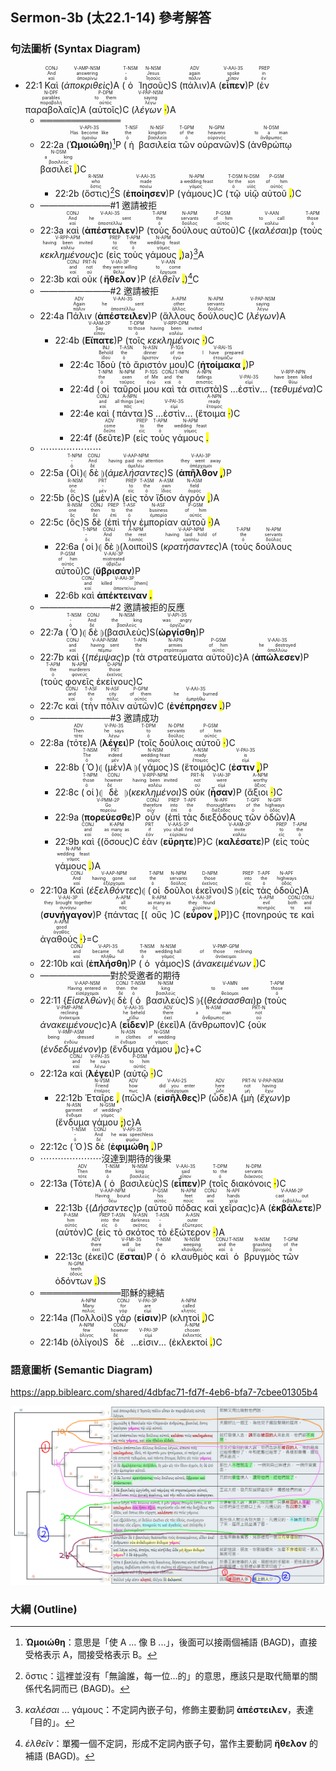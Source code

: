## Sermon-3b (太22.1-14) 參考解答

### 句法圖析 (Syntax Diagram)


- 22:1 <RUBY><ruby><ruby>Καὶ<rt>καί</rt></ruby><rt>And</rt></ruby><rt>CONJ</rt></RUBY> (<RUBY><ruby><ruby><em><em>ἀποκριθεὶς</em></em><rt>ἀποκρίνω</rt></ruby><rt>answering</rt></ruby><rt>V-AMP-NSM</rt></RUBY>)A (<RUBY><ruby><ruby>ὁ<rt>ὁ</rt></ruby><rt>-</rt></ruby><rt>T-NSM</rt></RUBY> <RUBY><ruby><ruby>Ἰησοῦς<rt>Ἰησοῦς</rt></ruby><rt>Jesus</rt></ruby><rt>N-NSM</rt></RUBY>)S (<RUBY><ruby><ruby>πάλιν<rt>πάλιν</rt></ruby><rt>again</rt></ruby><rt>ADV</rt></RUBY>)A (<RUBY><ruby><ruby><strong><strong>εἶπεν</strong></strong><rt>εἶπον</rt></ruby><rt>spoke</rt></ruby><rt>V-AAI-3S</rt></RUBY>)P (<RUBY><ruby><ruby>ἐν<rt>ἐν</rt></ruby><rt>in</rt></ruby><rt>PREP</rt></RUBY> <RUBY><ruby><ruby>παραβολαῖς<rt>παραβολή</rt></ruby><rt>parables</rt></ruby><rt>N-DPF</rt></RUBY>)A (<RUBY><ruby><ruby>αὐτοῖς<rt>αὐτός</rt></ruby><rt>to them</rt></ruby><rt>P-DPM</rt></RUBY>)C (<RUBY><ruby><ruby><em>λέγων <mark class="pm">·</mark></em><rt>λέγω</rt></ruby><rt>saying</rt></ruby><rt>V-PAP-NSM</rt></RUBY>)A
	- ═════════════
	- 22:2a (<RUBY><ruby><ruby><strong><strong>Ὡμοιώθη</strong></strong><rt>ὁμοιόω</rt></ruby><rt>Has become like</rt></ruby><rt>V-API-3S</rt></RUBY>)[^1]P (<RUBY><ruby><ruby>ἡ<rt>ὁ</rt></ruby><rt>the</rt></ruby><rt>T-NSF</rt></RUBY> <RUBY><ruby><ruby>βασιλεία<rt>βασιλεία</rt></ruby><rt>kingdom</rt></ruby><rt>N-NSF</rt></RUBY> <RUBY><ruby><ruby>τῶν<rt>ὁ</rt></ruby><rt>of the</rt></ruby><rt>T-GPM</rt></RUBY> <RUBY><ruby><ruby>οὐρανῶν<rt>οὐρανός</rt></ruby><rt>heavens</rt></ruby><rt>N-GPM</rt></RUBY>)S (<RUBY><ruby><ruby>ἀνθρώπῳ<rt>ἄνθρωπος</rt></ruby><rt>to a man</rt></ruby><rt>N-DSM</rt></RUBY> <RUBY><ruby><ruby>βασιλεῖ <mark class="pm">,</mark><rt>βασιλεύς</rt></ruby><rt>a king</rt></ruby><rt>N-DSM</rt></RUBY>)C 
		- 22:2b (<RUBY><ruby><ruby>ὅστις<rt>ὅστις</rt></ruby><rt>who</rt></ruby><rt>R-NSM</rt></RUBY>)[^2]S (<RUBY><ruby><ruby><strong><strong>ἐποίησεν</strong></strong><rt>ποιέω</rt></ruby><rt>made</rt></ruby><rt>V-AAI-3S</rt></RUBY>)P (<RUBY><ruby><ruby>γάμους<rt>γάμος</rt></ruby><rt>a wedding feast</rt></ruby><rt>N-APM</rt></RUBY>)C (<RUBY><ruby><ruby>τῷ<rt>ὁ</rt></ruby><rt>for the</rt></ruby><rt>T-DSM</rt></RUBY> <RUBY><ruby><ruby>υἱῷ<rt>υἱός</rt></ruby><rt>son</rt></ruby><rt>N-DSM</rt></RUBY> <RUBY><ruby><ruby>αὐτοῦ <mark class="pm">.</mark><rt>αὐτός</rt></ruby><rt>of him</rt></ruby><rt>P-GSM</rt></RUBY>)C
	- ————————#1 邀請被拒
	- 22:3a <RUBY><ruby><ruby>καὶ<rt>καί</rt></ruby><rt>And</rt></ruby><rt>CONJ</rt></RUBY> (<RUBY><ruby><ruby><strong><strong>ἀπέστειλεν</strong></strong><rt>ἀποστέλλω</rt></ruby><rt>he sent</rt></ruby><rt>V-AAI-3S</rt></RUBY>)P (<RUBY><ruby><ruby>τοὺς<rt>ὁ</rt></ruby><rt>the</rt></ruby><rt>T-APM</rt></RUBY> <RUBY><ruby><ruby>δούλους<rt>δοῦλος</rt></ruby><rt>servants</rt></ruby><rt>N-APM</rt></RUBY> <RUBY><ruby><ruby>αὐτοῦ<rt>αὐτός</rt></ruby><rt>of him</rt></ruby><rt>P-GSM</rt></RUBY>)C {(<RUBY><ruby><ruby><em>καλέσαι</em><rt>καλέω</rt></ruby><rt>to call</rt></ruby><rt>V-AAN</rt></RUBY>)p (<RUBY><ruby><ruby>τοὺς<rt>ὁ</rt></ruby><rt>those</rt></ruby><rt>T-APM</rt></RUBY> <RUBY><ruby><ruby><em><em>κεκλημένους</em></em><rt>καλέω</rt></ruby><rt>having been invited</rt></ruby><rt>V-RPP-APM</rt></RUBY>)c (<RUBY><ruby><ruby>εἰς<rt>εἰς</rt></ruby><rt>to</rt></ruby><rt>PREP</rt></RUBY> <RUBY><ruby><ruby>τοὺς<rt>ὁ</rt></ruby><rt>the</rt></ruby><rt>T-APM</rt></RUBY> <RUBY><ruby><ruby>γάμους <mark class="pm">,</mark><rt>γάμος</rt></ruby><rt>wedding feast</rt></ruby><rt>N-APM</rt></RUBY>)a}[^3]A
	- 22:3b <RUBY><ruby><ruby>καὶ<rt>καί</rt></ruby><rt>and</rt></ruby><rt>CONJ</rt></RUBY> <RUBY><ruby><ruby>οὐκ<rt>οὐ</rt></ruby><rt>not</rt></ruby><rt>PRT-N</rt></RUBY> (<RUBY><ruby><ruby><strong><strong>ἤθελον</strong></strong><rt>θέλω</rt></ruby><rt>they were willing</rt></ruby><rt>V-IAI-3P</rt></RUBY>)P (<RUBY><ruby><ruby><em>ἐλθεῖν <mark class="pm">.</mark></em><rt>ἔρχομαι</rt></ruby><rt>to come</rt></ruby><rt>V-AAN</rt></RUBY>)[^4]C
	- ————————#2 邀請被拒
	- 22:4a <RUBY><ruby><ruby>Πάλιν<rt>πάλιν</rt></ruby><rt>Again</rt></ruby><rt>ADV</rt></RUBY> (<RUBY><ruby><ruby><strong><strong>ἀπέστειλεν</strong></strong><rt>ἀποστέλλω</rt></ruby><rt>he sent</rt></ruby><rt>V-AAI-3S</rt></RUBY>)P (<RUBY><ruby><ruby>ἄλλους<rt>ἄλλος</rt></ruby><rt>other</rt></ruby><rt>A-APM</rt></RUBY> <RUBY><ruby><ruby>δούλους<rt>δοῦλος</rt></ruby><rt>servants</rt></ruby><rt>N-APM</rt></RUBY>)C (<RUBY><ruby><ruby><em>λέγων <mark class="pm"></mark></em><rt>λέγω</rt></ruby><rt>saying</rt></ruby><rt>V-PAP-NSM</rt></RUBY>)A
		- 22:4b (<RUBY><ruby><ruby><strong><strong>Εἴπατε</strong></strong><rt>εἶπον</rt></ruby><rt>Say</rt></ruby><rt>V-AAM-2P</rt></RUBY>)P (<RUBY><ruby><ruby>τοῖς<rt>ὁ</rt></ruby><rt>to those</rt></ruby><rt>T-DPM</rt></RUBY> <RUBY><ruby><ruby><em>κεκλημένοις <mark class="pm">·</mark></em><rt>καλέω</rt></ruby><rt>having been invited</rt></ruby><rt>V-RPP-DPM</rt></RUBY>)C
			- 22:4c <RUBY><ruby><ruby>Ἰδοὺ<rt>ἰδού</rt></ruby><rt>Behold</rt></ruby><rt>INJ</rt></RUBY> (<RUBY><ruby><ruby>τὸ<rt>ὁ</rt></ruby><rt>the</rt></ruby><rt>T-ASN</rt></RUBY> <RUBY><ruby><ruby>ἄριστόν<rt>ἄριστον</rt></ruby><rt>dinner</rt></ruby><rt>N-ASN</rt></RUBY> <RUBY><ruby><ruby>μου<rt>ἐγώ</rt></ruby><rt>of me</rt></ruby><rt>P-1GS</rt></RUBY>)C (<RUBY><ruby><ruby><strong>ἡτοίμακα <mark class="pm">,</mark></strong><rt>ἑτοιμάζω</rt></ruby><rt>I have prepared</rt></ruby><rt>V-RAI-1S</rt></RUBY>)P 
			- 22:4d (<RUBY><ruby><ruby>οἱ<rt>ὁ</rt></ruby><rt>the</rt></ruby><rt>T-NPM</rt></RUBY> <RUBY><ruby><ruby>ταῦροί<rt>ταῦρος</rt></ruby><rt>oxen</rt></ruby><rt>N-NPM</rt></RUBY> <RUBY><ruby><ruby>μου<rt>ἐγώ</rt></ruby><rt>of Me</rt></ruby><rt>P-1GS</rt></RUBY> <RUBY><ruby><ruby>καὶ<rt>καί</rt></ruby><rt>and</rt></ruby><rt>CONJ</rt></RUBY> <RUBY><ruby><ruby>τὰ<rt>ὁ</rt></ruby><rt>the</rt></ruby><rt>T-NPN</rt></RUBY> <RUBY><ruby><ruby>σιτιστὰ<rt>σιτιστός</rt></ruby><rt>fatlings</rt></ruby><rt>A-NPN</rt></RUBY>)S ...<RUBY><ruby>ἐστὶν<rt>εἰμί</rt></ruby><rt>V-PAI-3S</rt></RUBY>... (<RUBY><ruby><ruby><em><em>τεθυμένα</em></em><rt>θύω</rt></ruby><rt>have been killed</rt></ruby><rt>V-RPP-NPN</rt></RUBY>)C
			- 22:4e <RUBY><ruby><ruby>καὶ<rt>καί</rt></ruby><rt>and</rt></ruby><rt>CONJ</rt></RUBY> (<RUBY><ruby><ruby>πάντα<rt>πᾶς</rt></ruby><rt>all things [are]</rt></ruby><rt>A-NPN</rt></RUBY>)S ...<RUBY><ruby>ἐστὶν<rt>εἰμί</rt></ruby><rt>V-PAI-3S</rt></RUBY>... (<RUBY><ruby><ruby>ἕτοιμα <mark class="pm">·</mark><rt>ἕτοιμος</rt></ruby><rt>ready</rt></ruby><rt>A-NPN</rt></RUBY>)C
			- 22:4f (<RUBY><ruby><ruby>δεῦτε<rt>δεῦτε</rt></ruby><rt>come</rt></ruby><rt>ADV</rt></RUBY>)P (<RUBY><ruby><ruby>εἰς<rt>εἰς</rt></ruby><rt>to</rt></ruby><rt>PREP</rt></RUBY> <RUBY><ruby><ruby>τοὺς<rt>ὁ</rt></ruby><rt>the</rt></ruby><rt>T-APM</rt></RUBY> <RUBY><ruby><ruby>γάμους <mark class="pm">.</mark><rt>γάμος</rt></ruby><rt>wedding feast</rt></ruby><rt>N-APM</rt></RUBY> 
	- ⋯⋯⋯⋯⋯⋯⋯
	- 22:5a (<RUBY><ruby><ruby>Οἱ<rt>ὁ</rt></ruby><rt>-</rt></ruby><rt>T-NPM</rt></RUBY>)⦇ <RUBY><ruby><ruby>δὲ<rt>δέ</rt></ruby><rt>And</rt></ruby><rt>CONJ</rt></RUBY> ⦈(<RUBY><ruby><ruby><em><em>ἀμελήσαντες</em></em><rt>ἀμελέω</rt></ruby><rt>having paid no attention</rt></ruby><rt>V-AAP-NPM</rt></RUBY>)S (<RUBY><ruby><ruby><strong>ἀπῆλθον <mark class="pm">,</mark></strong><rt>ἀπέρχομαι</rt></ruby><rt>they went away</rt></ruby><rt>V-AAI-3P</rt></RUBY>)P
	- 22:5b (<RUBY><ruby><ruby>ὃς<rt>ὅς</rt></ruby><rt>one</rt></ruby><rt>R-NSM</rt></RUBY>)S (<RUBY><ruby><ruby>μὲν<rt>μέν</rt></ruby><rt>-</rt></ruby><rt>PRT</rt></RUBY>)A (<RUBY><ruby><ruby>εἰς<rt>εἰς</rt></ruby><rt>to</rt></ruby><rt>PREP</rt></RUBY> <RUBY><ruby><ruby>τὸν<rt>ὁ</rt></ruby><rt>the</rt></ruby><rt>T-ASM</rt></RUBY> <RUBY><ruby><ruby>ἴδιον<rt>ἴδιος</rt></ruby><rt>own</rt></ruby><rt>A-ASM</rt></RUBY> <RUBY><ruby><ruby>ἀγρόν <mark class="pm">,</mark><rt>ἀγρός</rt></ruby><rt>field</rt></ruby><rt>N-ASM</rt></RUBY>)A
	- 22:5c (<RUBY><ruby><ruby>ὃς<rt>ὅς</rt></ruby><rt>one</rt></ruby><rt>R-NSM</rt></RUBY>)S <RUBY><ruby><ruby>δὲ<rt>δέ</rt></ruby><rt>then</rt></ruby><rt>CONJ</rt></RUBY> (<RUBY><ruby><ruby>ἐπὶ<rt>ἐπί</rt></ruby><rt>to</rt></ruby><rt>PREP</rt></RUBY> <RUBY><ruby><ruby>τὴν<rt>ὁ</rt></ruby><rt>the</rt></ruby><rt>T-ASF</rt></RUBY> <RUBY><ruby><ruby>ἐμπορίαν<rt>ἐμπορία</rt></ruby><rt>business</rt></ruby><rt>N-ASF</rt></RUBY> <RUBY><ruby><ruby>αὐτοῦ <mark class="pm">·</mark><rt>αὐτός</rt></ruby><rt>of him</rt></ruby><rt>P-GSM</rt></RUBY>)A
		- 22:6a (<RUBY><ruby><ruby>οἱ<rt>ὁ</rt></ruby><rt>-</rt></ruby><rt>T-NPM</rt></RUBY>)⦇ <RUBY><ruby><ruby>δὲ<rt>δέ</rt></ruby><rt>And</rt></ruby><rt>CONJ</rt></RUBY> ⦈(<RUBY><ruby><ruby>λοιποὶ<rt>λοιπός</rt></ruby><rt>the rest</rt></ruby><rt>A-NPM</rt></RUBY>)S (<RUBY><ruby><ruby><em><em>κρατήσαντες</em></em><rt>κρατέω</rt></ruby><rt>having laid hold of</rt></ruby><rt>V-AAP-NPM</rt></RUBY>)A (<RUBY><ruby><ruby>τοὺς<rt>ὁ</rt></ruby><rt>the</rt></ruby><rt>T-APM</rt></RUBY> <RUBY><ruby><ruby>δούλους<rt>δοῦλος</rt></ruby><rt>servants</rt></ruby><rt>N-APM</rt></RUBY> <RUBY><ruby><ruby>αὐτοῦ<rt>αὐτός</rt></ruby><rt>of him</rt></ruby><rt>P-GSM</rt></RUBY>)C (<RUBY><ruby><ruby><strong><strong>ὕβρισαν</strong></strong><rt>ὑβρίζω</rt></ruby><rt>mistreated</rt></ruby><rt>V-AAI-3P</rt></RUBY>)P
		- 22:6b <RUBY><ruby><ruby>καὶ<rt>καί</rt></ruby><rt>and</rt></ruby><rt>CONJ</rt></RUBY> <RUBY><ruby><ruby><strong>ἀπέκτειναν <mark class="pm">.</mark></strong><rt>ἀποκτείνω</rt></ruby><rt>killed [them]</rt></ruby><rt>V-AAI-3P</rt></RUBY> 
	- ————————#2 邀請被拒的反應
	- 22:7a (<RUBY><ruby><ruby>Ὁ<rt>ὁ</rt></ruby><rt>-</rt></ruby><rt>T-NSM</rt></RUBY>)⦇ <RUBY><ruby><ruby>δὲ<rt>δέ</rt></ruby><rt>And</rt></ruby><rt>CONJ</rt></RUBY> ⦈(<RUBY><ruby><ruby>βασιλεὺς<rt>βασιλεύς</rt></ruby><rt>the king</rt></ruby><rt>N-NSM</rt></RUBY>)S(<RUBY><ruby><ruby><strong><strong>ὠργίσθη</strong></strong><rt>ὀργίζω</rt></ruby><rt>was angry</rt></ruby><rt>V-API-3S</rt></RUBY>)P
	- 22:7b <RUBY><ruby><ruby>καὶ<rt>καί</rt></ruby><rt>and</rt></ruby><rt>CONJ</rt></RUBY> {(<RUBY><ruby><ruby><em><em>πέμψας</em></em><rt>πέμπω</rt></ruby><rt>having sent</rt></ruby><rt>V-AAP-NSM</rt></RUBY>)p (<RUBY><ruby><ruby>τὰ<rt>ὁ</rt></ruby><rt>the</rt></ruby><rt>T-APN</rt></RUBY> <RUBY><ruby><ruby>στρατεύματα<rt>στράτευμα</rt></ruby><rt>armies</rt></ruby><rt>N-APN</rt></RUBY> <RUBY><ruby><ruby>αὐτοῦ<rt>αὐτός</rt></ruby><rt>of him</rt></ruby><rt>P-GSM</rt></RUBY>)c}A (<RUBY><ruby><ruby><strong><strong>ἀπώλεσεν</strong></strong><rt>ἀπολλύω</rt></ruby><rt>he destroyed</rt></ruby><rt>V-AAI-3S</rt></RUBY>)P (<RUBY><ruby><ruby>τοὺς<rt>ὁ</rt></ruby><rt>the</rt></ruby><rt>T-APM</rt></RUBY> <RUBY><ruby><ruby>φονεῖς<rt>φονεύς</rt></ruby><rt>murderers</rt></ruby><rt>N-APM</rt></RUBY> <RUBY><ruby><ruby>ἐκείνους<rt>ἐκεῖνος</rt></ruby><rt>those</rt></ruby><rt>D-APM</rt></RUBY>)C
	- 22:7c <RUBY><ruby><ruby>καὶ<rt>καί</rt></ruby><rt>and</rt></ruby><rt>CONJ</rt></RUBY> (<RUBY><ruby><ruby>τὴν<rt>ὁ</rt></ruby><rt>the</rt></ruby><rt>T-ASF</rt></RUBY> <RUBY><ruby><ruby>πόλιν<rt>πόλις</rt></ruby><rt>city</rt></ruby><rt>N-ASF</rt></RUBY> <RUBY><ruby><ruby>αὐτῶν<rt>αὐτός</rt></ruby><rt>of them</rt></ruby><rt>P-GPM</rt></RUBY>)C (<RUBY><ruby><ruby><strong>ἐνέπρησεν <mark class="pm">.</mark></strong><rt>ἐμπρήθω</rt></ruby><rt>he burned</rt></ruby><rt>V-AAI-3S</rt></RUBY>)P
	- ————————#3 邀請成功
	- 22:8a (<RUBY><ruby><ruby>τότε<rt>τότε</rt></ruby><rt>Then</rt></ruby><rt>ADV</rt></RUBY>)A (<RUBY><ruby><ruby><strong><strong>λέγει</strong></strong><rt>λέγω</rt></ruby><rt>he says</rt></ruby><rt>V-PAI-3S</rt></RUBY>)P (<RUBY><ruby><ruby>τοῖς<rt>ὁ</rt></ruby><rt>to</rt></ruby><rt>T-DPM</rt></RUBY> <RUBY><ruby><ruby>δούλοις<rt>δοῦλος</rt></ruby><rt>servants</rt></ruby><rt>N-DPM</rt></RUBY> <RUBY><ruby><ruby>αὐτοῦ <mark class="pm">·</mark><rt>αὐτός</rt></ruby><rt>of him</rt></ruby><rt>P-GSM</rt></RUBY>)C 
		- 22:8b (<RUBY><ruby><ruby>Ὁ<rt>ὁ</rt></ruby><rt>The</rt></ruby><rt>T-NSM</rt></RUBY>)⦇ (<RUBY><ruby><ruby>μὲν<rt>μέν</rt></ruby><rt>indeed</rt></ruby><rt>PRT</rt></RUBY>)A ⦈(<RUBY><ruby><ruby>γάμος<rt>γάμος</rt></ruby><rt>wedding feast</rt></ruby><rt>N-NSM</rt></RUBY>)S (<RUBY><ruby><ruby>ἕτοιμός<rt>ἕτοιμος</rt></ruby><rt>ready</rt></ruby><rt>A-NSM</rt></RUBY>)C (<RUBY><ruby><ruby><strong>ἐστιν <mark class="pm">,</mark></strong><rt>εἰμί</rt></ruby><rt>is</rt></ruby><rt>V-PAI-3S</rt></RUBY>)P
		- 22:8c (<RUBY><ruby><ruby>οἱ<rt>ὁ</rt></ruby><rt>those</rt></ruby><rt>T-NPM</rt></RUBY>)⦇ <RUBY><ruby><ruby>δὲ<rt>δέ</rt></ruby><rt>however</rt></ruby><rt>CONJ</rt></RUBY> ⦈(<RUBY><ruby><ruby><em><em>κεκλημένοι</em></em><rt>καλέω</rt></ruby><rt>having been invited</rt></ruby><rt>V-RPP-NPM</rt></RUBY>)S <RUBY><ruby><ruby>οὐκ<rt>οὐ</rt></ruby><rt>not</rt></ruby><rt>PRT-N</rt></RUBY> (<RUBY><ruby><ruby><strong><strong>ἦσαν</strong></strong><rt>εἰμί</rt></ruby><rt>were</rt></ruby><rt>V-IAI-3P</rt></RUBY>)P (<RUBY><ruby><ruby>ἄξιοι <mark class="pm">·</mark><rt>ἄξιος</rt></ruby><rt>worthy</rt></ruby><rt>A-NPM</rt></RUBY>)C
		- 22:9a (<RUBY><ruby><ruby><strong><strong>πορεύεσθε</strong></strong><rt>πορεύω</rt></ruby><rt>Go</rt></ruby><rt>V-PMM-2P</rt></RUBY>)P <RUBY><ruby><ruby>οὖν<rt>οὖν</rt></ruby><rt>therefore</rt></ruby><rt>CONJ</rt></RUBY> (<RUBY><ruby><ruby>ἐπὶ<rt>ἐπί</rt></ruby><rt>into</rt></ruby><rt>PREP</rt></RUBY> <RUBY><ruby><ruby>τὰς<rt>ὁ</rt></ruby><rt>the</rt></ruby><rt>T-APF</rt></RUBY> <RUBY><ruby><ruby>διεξόδους<rt>διέξοδος</rt></ruby><rt>thoroughfares</rt></ruby><rt>N-APF</rt></RUBY> <RUBY><ruby><ruby>τῶν<rt>ὁ</rt></ruby><rt>of the</rt></ruby><rt>T-GPF</rt></RUBY> <RUBY><ruby><ruby>ὁδῶν<rt>ὁδός</rt></ruby><rt>highways</rt></ruby><rt>N-GPF</rt></RUBY>)A
		- 22:9b <RUBY><ruby><ruby>καὶ<rt>καί</rt></ruby><rt>and</rt></ruby><rt>CONJ</rt></RUBY> {(<RUBY><ruby><ruby>ὅσους<rt>ὅσος</rt></ruby><rt>as many as</rt></ruby><rt>K-APM</rt></RUBY>)C <RUBY><ruby><ruby>ἐὰν<rt>ἐάν</rt></ruby><rt>if</rt></ruby><rt>PRT</rt></RUBY> (<RUBY><ruby><ruby><strong><strong>εὕρητε</strong></strong><rt>εὑρίσκω</rt></ruby><rt>you shall find</rt></ruby><rt>V-AAS-2P</rt></RUBY>)P}C (<RUBY><ruby><ruby><strong><strong>καλέσατε</strong></strong><rt>καλέω</rt></ruby><rt>invite</rt></ruby><rt>V-AAM-2P</rt></RUBY>)P (<RUBY><ruby><ruby>εἰς<rt>εἰς</rt></ruby><rt>to</rt></ruby><rt>PREP</rt></RUBY> <RUBY><ruby><ruby>τοὺς<rt>ὁ</rt></ruby><rt>the</rt></ruby><rt>T-APM</rt></RUBY> <RUBY><ruby><ruby>γάμους <mark class="pm">.</mark><rt>γάμος</rt></ruby><rt>wedding feast</rt></ruby><rt>N-APM</rt></RUBY>)A
	- 22:10a <RUBY><ruby><ruby>Καὶ<rt>καί</rt></ruby><rt>And</rt></ruby><rt>CONJ</rt></RUBY> (<RUBY><ruby><ruby><em><em>ἐξελθόντες</em></em><rt>ἐξέρχομαι</rt></ruby><rt>having gone out</rt></ruby><rt>V-AAP-NPM</rt></RUBY>)⦇ (<RUBY><ruby><ruby>οἱ<rt>ὁ</rt></ruby><rt>the</rt></ruby><rt>T-NPM</rt></RUBY> <RUBY><ruby><ruby>δοῦλοι<rt>δοῦλος</rt></ruby><rt>servants</rt></ruby><rt>N-NPM</rt></RUBY> <RUBY><ruby><ruby>ἐκεῖνοι<rt>ἐκεῖνος</rt></ruby><rt>those</rt></ruby><rt>D-NPM</rt></RUBY>)S ⦈(<RUBY><ruby><ruby>εἰς<rt>εἰς</rt></ruby><rt>into</rt></ruby><rt>PREP</rt></RUBY> <RUBY><ruby><ruby>τὰς<rt>ὁ</rt></ruby><rt>the</rt></ruby><rt>T-APF</rt></RUBY> <RUBY><ruby><ruby>ὁδοὺς<rt>ὁδός</rt></ruby><rt>highways</rt></ruby><rt>N-APF</rt></RUBY>)A (<RUBY><ruby><ruby><strong><strong>συνήγαγον</strong></strong><rt>συνάγω</rt></ruby><rt>they brought together</rt></ruby><rt>V-AAI-3P</rt></RUBY>)P {<RUBY><ruby><ruby>πάντας<rt>πᾶς</rt></ruby><rt>all</rt></ruby><rt>A-APM</rt></RUBY> [(<RUBY><ruby><ruby>οὓς<rt>ὅς</rt></ruby><rt>as many as</rt></ruby><rt>R-APM</rt></RUBY>)C (<RUBY><ruby><ruby><strong>εὗρον <mark class="pm">,</mark></strong><rt>εὑρίσκω</rt></ruby><rt>they found</rt></ruby><rt>V-AAI-3P</rt></RUBY>)P]}C {<RUBY><ruby><ruby>πονηρούς<rt>πονηρός</rt></ruby><rt>evil</rt></ruby><rt>A-APM</rt></RUBY> <RUBY><ruby><ruby>τε<rt>τε</rt></ruby><rt>both</rt></ruby><rt>CONJ</rt></RUBY> <RUBY><ruby><ruby>καὶ<rt>καί</rt></ruby><rt>and</rt></ruby><rt>CONJ</rt></RUBY> <RUBY><ruby><ruby>ἀγαθούς <mark class="pm">·</mark><rt>ἀγαθός</rt></ruby><rt>good</rt></ruby><rt>A-APM</rt></RUBY>}=C
	- 22:10b <RUBY><ruby><ruby>καὶ<rt>καί</rt></ruby><rt>and</rt></ruby><rt>CONJ</rt></RUBY> (<RUBY><ruby><ruby><strong><strong>ἐπλήσθη</strong></strong><rt>πλήθω</rt></ruby><rt>became full</rt></ruby><rt>V-API-3S</rt></RUBY>)P (<RUBY><ruby><ruby>ὁ<rt>ὁ</rt></ruby><rt>the</rt></ruby><rt>T-NSM</rt></RUBY> <RUBY><ruby><ruby>γάμος<rt>γάμος</rt></ruby><rt>wedding hall</rt></ruby><rt>N-NSM</rt></RUBY>)S (<RUBY><ruby><ruby><em>ἀνακειμένων <mark class="pm">.</mark></em><rt>ἀνάκειμαι</rt></ruby><rt>of those reclining</rt></ruby><rt>V-PMP-GPM</rt></RUBY>)C
	- ————————對於受邀者的期待
	- 22:11 {<RUBY><ruby><ruby><em><em>Εἰσελθὼν</em></em><rt>εἰσέρχομαι</rt></ruby><rt>Having entered in</rt></ruby><rt>V-AAP-NSM</rt></RUBY>}⦇ <RUBY><ruby><ruby>δὲ<rt>δέ</rt></ruby><rt>then</rt></ruby><rt>CONJ</rt></RUBY> (<RUBY><ruby><ruby>ὁ<rt>ὁ</rt></ruby><rt>the</rt></ruby><rt>T-NSM</rt></RUBY> <RUBY><ruby><ruby>βασιλεὺς<rt>βασιλεύς</rt></ruby><rt>king</rt></ruby><rt>N-NSM</rt></RUBY>)S ⦈{(<RUBY><ruby><ruby><em>θεάσασθαι</em><rt>θεάομαι</rt></ruby><rt>to see</rt></ruby><rt>V-AMN</rt></RUBY>)p (<RUBY><ruby><ruby>τοὺς<rt>ὁ</rt></ruby><rt>those</rt></ruby><rt>T-APM</rt></RUBY> <RUBY><ruby><ruby><em><em>ἀνακειμένους</em></em><rt>ἀνάκειμαι</rt></ruby><rt>reclining</rt></ruby><rt>V-PMP-APM</rt></RUBY>)c}A (<RUBY><ruby><ruby><strong><strong>εἶδεν</strong></strong><rt>εἴδω</rt></ruby><rt>he beheld</rt></ruby><rt>V-AAI-3S</rt></RUBY>)P (<RUBY><ruby><ruby>ἐκεῖ<rt>ἐκεῖ</rt></ruby><rt>there</rt></ruby><rt>ADV</rt></RUBY>)A (<RUBY><ruby><ruby>ἄνθρωπον<rt>ἄνθρωπος</rt></ruby><rt>a man</rt></ruby><rt>N-ASM</rt></RUBY>)C {<RUBY><ruby><ruby>οὐκ<rt>οὐ</rt></ruby><rt>not</rt></ruby><rt>PRT-N</rt></RUBY> (<RUBY><ruby><ruby><em><em>ἐνδεδυμένον</em></em><rt>ἐνδύω</rt></ruby><rt>being dressed</rt></ruby><rt>V-RMP-ASM</rt></RUBY>)p (<RUBY><ruby><ruby>ἔνδυμα<rt>ἔνδυμα</rt></ruby><rt>in clothes</rt></ruby><rt>N-ASN</rt></RUBY> <RUBY><ruby><ruby>γάμου <mark class="pm">,</mark><rt>γάμος</rt></ruby><rt>of wedding</rt></ruby><rt>N-GSM</rt></RUBY>)c}+C
	- 22:12a <RUBY><ruby><ruby>καὶ<rt>καί</rt></ruby><rt>and</rt></ruby><rt>CONJ</rt></RUBY> (<RUBY><ruby><ruby><strong><strong>λέγει</strong></strong><rt>λέγω</rt></ruby><rt>he says</rt></ruby><rt>V-PAI-3S</rt></RUBY>)P (<RUBY><ruby><ruby>αὐτῷ <mark class="pm">·</mark><rt>αὐτός</rt></ruby><rt>to him</rt></ruby><rt>P-DSM</rt></RUBY>)C 
		- 22:12b <RUBY><ruby><ruby>Ἑταῖρε <mark class="pm">,</mark><rt>ἑταῖρος</rt></ruby><rt>Friend</rt></ruby><rt>N-VSM</rt></RUBY> (<RUBY><ruby><ruby>πῶς<rt>πως</rt></ruby><rt>how</rt></ruby><rt>ADV</rt></RUBY>)A (<RUBY><ruby><ruby><strong><strong>εἰσῆλθες</strong></strong><rt>εἰσέρχομαι</rt></ruby><rt>did you enter</rt></ruby><rt>V-AAI-2S</rt></RUBY>)P (<RUBY><ruby><ruby>ὧδε<rt>ὧδε</rt></ruby><rt>here</rt></ruby><rt>ADV</rt></RUBY>)A {<RUBY><ruby><ruby>μὴ<rt>μή</rt></ruby><rt>not</rt></ruby><rt>PRT-N</rt></RUBY> (<RUBY><ruby><ruby><em><em>ἔχων</em></em><rt>ἔχω</rt></ruby><rt>having</rt></ruby><rt>V-PAP-NSM</rt></RUBY>)p (<RUBY><ruby><ruby>ἔνδυμα<rt>ἔνδυμα</rt></ruby><rt>garment</rt></ruby><rt>N-ASN</rt></RUBY> <RUBY><ruby><ruby>γάμου <mark class="pm">;</mark><rt>γάμος</rt></ruby><rt>of wedding?</rt></ruby><rt>N-GSM</rt></RUBY>)c}A 
	- 22:12c (<RUBY><ruby><ruby>Ὁ<rt>ὁ</rt></ruby><rt>-</rt></ruby><rt>T-NSM</rt></RUBY>)S <RUBY><ruby><ruby>δὲ<rt>δέ</rt></ruby><rt>And</rt></ruby><rt>CONJ</rt></RUBY> (<RUBY><ruby><ruby><strong>ἐφιμώθη <mark class="pm">.</mark></strong><rt>φιμόω</rt></ruby><rt>he was speechless</rt></ruby><rt>V-API-3S</rt></RUBY>)P
	- ⋯⋯⋯⋯⋯⋯⋯沒達到期待的後果
	- 22:13a (<RUBY><ruby><ruby>Τότε<rt>τότε</rt></ruby><rt>Then</rt></ruby><rt>ADV</rt></RUBY>)A (<RUBY><ruby><ruby>ὁ<rt>ὁ</rt></ruby><rt>the</rt></ruby><rt>T-NSM</rt></RUBY> <RUBY><ruby><ruby>βασιλεὺς<rt>βασιλεύς</rt></ruby><rt>king</rt></ruby><rt>N-NSM</rt></RUBY>)S (<RUBY><ruby><ruby><strong><strong>εἶπεν</strong></strong><rt>εἶπον</rt></ruby><rt>said</rt></ruby><rt>V-AAI-3S</rt></RUBY>)P (<RUBY><ruby><ruby>τοῖς<rt>ὁ</rt></ruby><rt>to the</rt></ruby><rt>T-DPM</rt></RUBY> <RUBY><ruby><ruby>διακόνοις <mark class="pm">·</mark><rt>διάκονος</rt></ruby><rt>servants</rt></ruby><rt>N-DPM</rt></RUBY>)C 
		- 22:13b {(<RUBY><ruby><ruby><em><em>Δήσαντες</em></em><rt>δέω</rt></ruby><rt>Having bound</rt></ruby><rt>V-AAP-NPM</rt></RUBY>)p (<RUBY><ruby><ruby>αὐτοῦ<rt>αὐτός</rt></ruby><rt>his</rt></ruby><rt>P-GSM</rt></RUBY> <RUBY><ruby><ruby>πόδας<rt>πούς</rt></ruby><rt>feet</rt></ruby><rt>N-APM</rt></RUBY> <RUBY><ruby><ruby>καὶ<rt>καί</rt></ruby><rt>and</rt></ruby><rt>CONJ</rt></RUBY> <RUBY><ruby><ruby>χεῖρας<rt>χείρ</rt></ruby><rt>hands</rt></ruby><rt>N-APF</rt></RUBY>)c}A (<RUBY><ruby><ruby><strong><strong>ἐκβάλετε</strong></strong><rt>ἐκβάλλω</rt></ruby><rt>cast out</rt></ruby><rt>V-AAM-2P</rt></RUBY>)P (<RUBY><ruby><ruby>αὐτὸν<rt>αὐτός</rt></ruby><rt>him</rt></ruby><rt>P-ASM</rt></RUBY>)C (<RUBY><ruby><ruby>εἰς<rt>εἰς</rt></ruby><rt>into</rt></ruby><rt>PREP</rt></RUBY> <RUBY><ruby><ruby>τὸ<rt>ὁ</rt></ruby><rt>the</rt></ruby><rt>T-ASN</rt></RUBY> <RUBY><ruby><ruby>σκότος<rt>σκότος</rt></ruby><rt>darkness</rt></ruby><rt>N-ASN</rt></RUBY> <RUBY><ruby><ruby>τὸ<rt>ὁ</rt></ruby><rt>-</rt></ruby><rt>T-ASN</rt></RUBY> <RUBY><ruby><ruby>ἐξώτερον <mark class="pm">·</mark><rt>ἐξώτερος</rt></ruby><rt>outer</rt></ruby><rt>A-ASN</rt></RUBY>)A
		- 22:13c (<RUBY><ruby><ruby>ἐκεῖ<rt>ἐκεῖ</rt></ruby><rt>there</rt></ruby><rt>ADV</rt></RUBY>)C (<RUBY><ruby><ruby><strong><strong>ἔσται</strong></strong><rt>εἰμί</rt></ruby><rt>will be</rt></ruby><rt>V-FMI-3S</rt></RUBY>)P (<RUBY><ruby><ruby>ὁ<rt>ὁ</rt></ruby><rt>the</rt></ruby><rt>T-NSM</rt></RUBY> <RUBY><ruby><ruby>κλαυθμὸς<rt>κλαυθμός</rt></ruby><rt>weeping</rt></ruby><rt>N-NSM</rt></RUBY> <RUBY><ruby><ruby>καὶ<rt>καί</rt></ruby><rt>and</rt></ruby><rt>CONJ</rt></RUBY> <RUBY><ruby><ruby>ὁ<rt>ὁ</rt></ruby><rt>the</rt></ruby><rt>T-NSM</rt></RUBY> <RUBY><ruby><ruby>βρυγμὸς<rt>βρυγμός</rt></ruby><rt>gnashing</rt></ruby><rt>N-NSM</rt></RUBY> <RUBY><ruby><ruby>τῶν<rt>ὁ</rt></ruby><rt>of the</rt></ruby><rt>T-GPM</rt></RUBY> <RUBY><ruby><ruby>ὀδόντων <mark class="pm">.</mark><rt>ὀδούς</rt></ruby><rt>teeth</rt></ruby><rt>N-GPM</rt></RUBY>)S
	- ═════════════耶穌的總結
	- 22:14a (<RUBY><ruby><ruby>Πολλοὶ<rt>πολύς</rt></ruby><rt>Many</rt></ruby><rt>A-NPM</rt></RUBY>)S <RUBY><ruby><ruby>γάρ<rt>γάρ</rt></ruby><rt>for</rt></ruby><rt>CONJ</rt></RUBY> (<RUBY><ruby><ruby><strong><strong>εἰσιν</strong></strong><rt>εἰμί</rt></ruby><rt>are</rt></ruby><rt>V-PAI-3P</rt></RUBY>)P (<RUBY><ruby><ruby>κλητοὶ <mark class="pm">,</mark><rt>κλητός</rt></ruby><rt>called</rt></ruby><rt>A-NPM</rt></RUBY>)C 
	- 22:14b (<RUBY><ruby><ruby>ὀλίγοι<rt>ὀλίγος</rt></ruby><rt>few</rt></ruby><rt>A-NPM</rt></RUBY>)S <RUBY><ruby><ruby>δὲ<rt>δέ</rt></ruby><rt>however</rt></ruby><rt>CONJ</rt></RUBY> ...<RUBY><ruby>εἰσιν<rt>εἰμί</rt></ruby><rt>V-PAI-3P</rt></RUBY>... (<RUBY><ruby><ruby>ἐκλεκτοί <mark class="pm">.</mark><rt>ἐκλεκτός</rt></ruby><rt>chosen</rt></ruby><rt>A-NPM</rt></RUBY>)C


### 語意圖析 (Semantic Diagram)
https://app.biblearc.com/shared/4dbfac71-fd7f-4eb6-bfa7-7cbee01305b4

![../images/Pasted image 20231018153851.png](../images/Pasted%20image%2020231018153851.png)


### 大綱 (Outline)


[^1]: **Ὡμοιώθη**：意思是「使 A ... 像 B ...」，後面可以接兩個補語 (BAGD)，直接受格表示 A，間接受格表示 B。
[^2]: ὅστις：這裡並沒有「無論誰，每一位…的」的意思，應該只是取代簡單的關係代名詞而已 (BAGD)。
[^3]: _καλέσαι_ ... γάμους：不定詞內嵌子句，修飾主要動詞 **ἀπέστειλεν**，表達「目的」。
[^4]: _ἐλθεῖν_：單獨一個不定詞，形成不定詞內嵌子句，當作主要動詞 **ἤθελον** 的補語 (BAGD)。